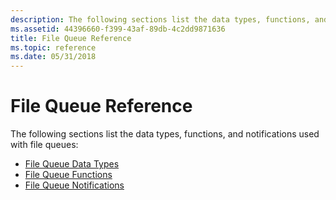 ```yaml
---
description: The following sections list the data types, functions, and notifications used with file queues.
ms.assetid: 44396660-f399-43af-89db-4c2dd9871636
title: File Queue Reference
ms.topic: reference
ms.date: 05/31/2018
---
```


# File Queue Reference

The following sections list the data types, functions, and notifications used with file queues:

-   [File Queue Data Types](file-queue-data-types.md)
-   [File Queue Functions](file-queue-functions.md)
-   [File Queue Notifications](file-queue-notifications.md)

 

 



